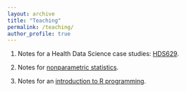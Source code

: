 ```yaml
---
layout: archive
title: "Teaching"
permalink: /teaching/
author_profile: true
---
```



1. Notes for a Health Data Science case studies: [HDS629](https://nchenderson.github.io/HDS629notes/). 

2. Notes for [nonparametric statistics](https://nchenderson.github.io/elements-nonpar-stat/).

3. Notes for an [introduction to R programming](https://nchenderson.github.io/IntroductiontoR/).

